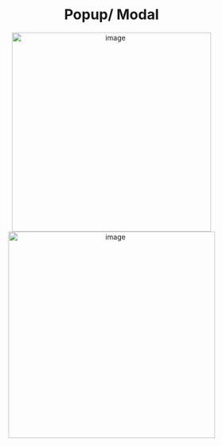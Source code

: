 <h1 align="center"> Popup/ Modal </h1>
<p align="center">
<img width="400" alt="image" src="https://user-images.githubusercontent.com/72634228/189448845-43bdc429-883b-43c2-9abc-b6cce65fa92a.png">
<img width="415" alt="image" src="https://user-images.githubusercontent.com/72634228/189448912-2beee19c-f174-4ba7-af2d-b75f5357ef7f.png">
</p>

